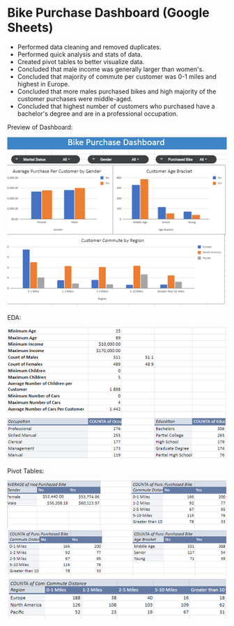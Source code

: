 # Bike Purchase Dashboard (Google Sheets)
* Performed data cleaning and removed duplicates. 
* Performed quick analysis and stats of data.
* Created pivot tables to better visualize data.
* Concluded that male income was generally larger than women's.
* Concluded that majority of commute per customer was 0-1 miles and highest in Europe.
* Concluded that more males purchased bikes and high majority of the customer purchases were middle-aged.
* Concluded that highest number of customers who purchased have a bachelor's degree and are in a professional occupation.

Preview of Dashboard:

![Dashboard](https://github.com/L-michelle/Projects/blob/main/Bike%20Purchase%20Dashboard%20(Google%20Sheets)/chrome_DnXcn5jKBp.png)

EDA:

![EDA](https://github.com/L-michelle/Projects/blob/main/Bike%20Purchase%20Dashboard%20(Google%20Sheets)/chrome_camPA19G74.png)

Pivot Tables:

![Pivot table1](https://github.com/L-michelle/Projects/blob/main/Bike%20Purchase%20Dashboard%20(Google%20Sheets)/chrome_0N1MCy3eeT.png)
![Pivot table2](https://github.com/L-michelle/Projects/blob/main/Bike%20Purchase%20Dashboard%20(Google%20Sheets)/chrome_cIJgNc8QXs.png)
![Pivot table3](https://github.com/L-michelle/Projects/blob/main/Bike%20Purchase%20Dashboard%20(Google%20Sheets)/chrome_pA9V9kaE4b.png)

